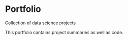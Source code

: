 # Portfolio
Collection of data science projects

This portfolio contains project summaries as well as code. 
